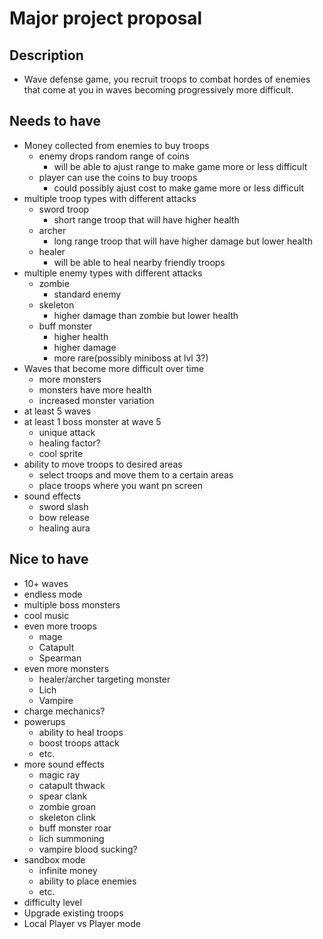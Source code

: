 # Major project proposal

## Description
- Wave defense game, you recruit troops to combat hordes of enemies that come at you in waves becoming progressively more difficult.

## Needs to have
- Money collected from enemies to buy troops
  - enemy drops random range of coins
    - will be able to ajust range to make game more or less difficult
  - player can use the coins to buy troops
    - could possibly ajust cost to make game more or less difficult
- multiple troop types with different attacks
  - sword troop
    - short range troop that will have higher health
  - archer
    - long range troop that will have higher damage but lower health
  - healer
    - will be able to heal nearby friendly troops
- multiple enemy types with different attacks
  - zombie
    - standard enemy
  - skeleton
    - higher damage than zombie but lower health
  - buff monster
    - higher health
    - higher damage
    - more rare(possibly miniboss at lvl 3?)
- Waves that become more difficult over time
  - more monsters
  - monsters have more health
  - increased monster variation
- at least 5 waves
- at least 1 boss monster at wave 5
  - unique attack
  - healing factor?
  - cool sprite
- ability to move troops to desired areas
  - select troops and move them to a certain areas 
  - place troops where you want pn screen
- sound effects
   - sword slash
   - bow release
   - healing aura



## Nice to have
- 10+ waves
- endless mode
- multiple boss monsters
- cool music
- even more troops
  - mage
  - Catapult
  - Spearman
- even more monsters
  - healer/archer targeting monster
  - Lich
  - Vampire
- charge mechanics?
- powerups
  - ability to heal troops
  - boost troops attack
  - etc.
- more sound effects
  - magic ray
  - catapult thwack
  - spear clank
  - zombie groan
  - skeleton clink
  - buff monster roar
  - lich summoning
  - vampire blood sucking?
- sandbox mode
  - infinite money
  - ability to place enemies
  - etc.
- difficulty level
- Upgrade existing troops
- Local Player vs Player mode